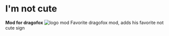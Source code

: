 # I'm not cute
**Mod for dragofox**
![logo mod](https://media.discordapp.net/attachments/617626417718624276/884817263331512401/icon.png)
Favorite dragofox mod, adds his favorite not cute sign
